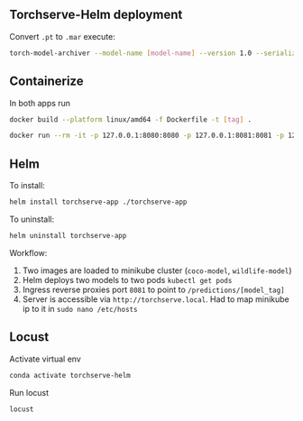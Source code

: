 ## Torchserve-Helm deployment

Convert `.pt` to `.mar` execute:
```bash
torch-model-archiver --model-name [model-name] --version 1.0 --serialized-file ml_app_[ver]/yolo_weights/best.pt --export-path model_store --handler handler.py
```

## Containerize
In both apps run
```bash
docker build --platform linux/amd64 -f Dockerfile -t [tag] .
```

```bash
docker run --rm -it -p 127.0.0.1:8080:8080 -p 127.0.0.1:8081:8081 -p 127.0.0.1:8082:8082 -p 127.0.0.1:7070:7070 -p 127.0.0.1:7071:7071 [tag]
```

## Helm

To install:
```bash
helm install torchserve-app ./torchserve-app
```

To uninstall:
```bash
helm uninstall torchserve-app
```

Workflow:
1. Two images are loaded to minikube cluster (`coco-model`, `wildlife-model`)
2. Helm deploys two models to two pods `kubectl get pods`
3. Ingress reverse proxies port `8081` to point to `/predictions/[model_tag]`
4. Server is accessible via `http://torchserve.local`. Had to map minikube ip to it in `sudo nano /etc/hosts`

## Locust
Activate virtual env
```bash
conda activate torchserve-helm
```

Run locust
```bash
locust
```